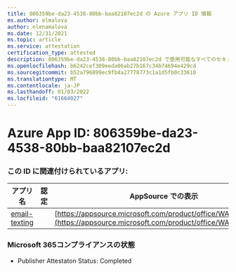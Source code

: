 ```yaml
---
title: 806359be-da23-4538-80bb-baa82107ec2d の Azure アプリ ID 情報
ms.author: elmalova
author: elenamalova
ms.date: 12/31/2021
ms.topic: article
ms.service: attestation
certification_type: attested
description: 806359be-da23-4538-80bb-baa82107ec2d で使用可能なすべてのセキュリティおよびコンプライアンス情報。
ms.openlocfilehash: b6242cef309eeda06ab27b167c34b74694e429cd
ms.sourcegitcommit: b52a796899ec9fb4a27778773c1a1d5fb0c33610
ms.translationtype: MT
ms.contentlocale: ja-JP
ms.lasthandoff: 01/03/2022
ms.locfileid: "61664027"
---
```

# <a name="azure-app-id-806359be-da23-4538-80bb-baa82107ec2d"></a>Azure App ID: 806359be-da23-4538-80bb-baa82107ec2d


### <a name="apps-associated-with-this-id"></a>この ID に関連付けられているアプリ:
| **アプリ名** | **認定** | **AppSource での表示** |
|--------------|---------------|-----------------------|
| [email-texting](https://docs.microsoft.com/microsoft-365-app-certification/forward/WA200003086) |  | [https://appsource.microsoft.com/product/office/WA200003086](https://appsource.microsoft.com/product/office/WA200003086) |

### <a name="microsoft-365-app-compliance-status"></a>Microsoft 365コンプライアンスの状態
- Publisher Attestaton Status: Completed
